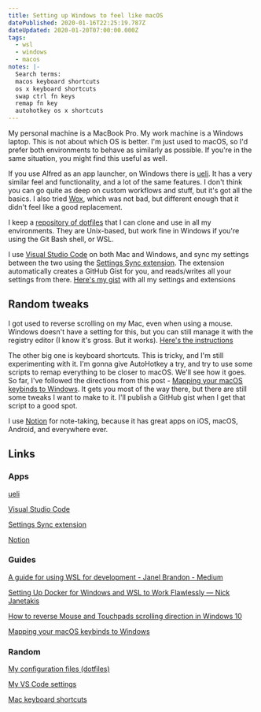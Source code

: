 ```yaml
---
title: Setting up Windows to feel like macOS
datePublished: 2020-01-16T22:25:19.787Z
dateUpdated: 2020-01-20T07:00:00.000Z
tags:
  - wsl
  - windows
  - macos
notes: |-
  Search terms:
  macos keyboard shortcuts
  os x keyboard shortcuts
  swap ctrl fn keys
  remap fn key
  autohotkey os x shortcuts
---
```

My personal machine is a MacBook Pro. My work machine is a Windows laptop. This is not about which OS is better. I'm just used to macOS, so I'd prefer both environments to behave as similarly as possible. If you're in the same situation, you might find this useful as well.

If you use Alfred as an app launcher, on Windows there is [ueli](). It has a very similar feel and functionality, and a lot of the same features. I don't think you can go quite as deep on custom workflows and stuff, but it's got all the basics. I also tried [Wox], which was not bad, but different enough that it didn't feel like a good replacement.

I keep a [repository of dotfiles][dotfiles] that I can clone and use in all my environments. They are Unix-based, but work fine in Windows if you're using the Git Bash shell, or WSL.

I use [Visual Studio Code][vscode] on both Mac and Windows, and sync my settings between the two using the [Settings Sync extension][settings-sync]. The extension automatically creates a GitHub Gist for you, and reads/writes all your settings from there. [Here's my gist][settings-sync-gist] with all my settings and extensions

## Random tweaks

I got used to reverse scrolling on my Mac, even when using a mouse. Windows doesn't have a setting for this, but you can still manage it with the registry editor (I know it's gross. But it works). [Here's the instructions][reverse-scroll-wheel]

The other big one is keyboard shortcuts. This is tricky, and I'm still experimenting with it. I'm gonna give AutoHotkey a try, and try to use some scripts to remap everything to be closer to macOS. We'll see how it goes. So far, I've followed the directions from this post - [Mapping your macOS keybinds to Windows][macos-keyboard-shortcuts]. It gets you most of the way there, but there are still some tweaks I want to make to it. I'll publish a GitHub gist when I get that script to a good spot.

I use [Notion] for note-taking, because it has great apps on iOS, macOS, Android, and everywhere ever.

## Links

### Apps

[ueli]

[Visual Studio Code][vscode]

[Settings Sync extension][settings-sync]

[Notion]

### Guides

[A guide for using WSL for development - Janel Brandon - Medium](https://medium.com/@janelgbrandon/a-guide-for-using-wsl-for-development-d135670313a6)

[Setting Up Docker for Windows and WSL to Work Flawlessly — Nick Janetakis](https://nickjanetakis.com/blog/setting-up-docker-for-windows-and-wsl-to-work-flawlessly)

[How to reverse Mouse and Touchpads scrolling direction in Windows 10](https://www.thewindowsclub.com/reverse-mouse-touchpad-scrolling-direction)

[Mapping your macOS keybinds to Windows][macos-keyboard-shortcuts]

### Random

[My configuration files (dotfiles)][dotfiles]

[My VS Code settings][settings-sync-gist]

[Mac keyboard shortcuts][apple-support-mac-keyboard-shortcuts]

[ueli]: https://ueli.app/
[vscode]: https://code.visualstudio.com
[settings-sync]: https://marketplace.visualstudio.com/items?itemName=Shan.code-settings-sync
[settings-sync-gist]: https://gist.github.com/trevoreyre/8d9e08eec4c53d8aa8740112fb659885
[wox]: http://www.wox.one/
[dotfiles]: https://github.com/trevoreyre/dotfiles
[reverse-scroll-wheel]: https://www.thewindowsclub.com/reverse-mouse-touchpad-scrolling-direction
[notion]: https://www.notion.so
[macos-keyboard-shortcuts]: https://medium.com/@chrisdhanaraj/mapping-your-macos-keybinds-to-windows-b6009c50065b
[apple-support-mac-keyboard-shortcuts]: https://support.apple.com/en-us/HT201236
